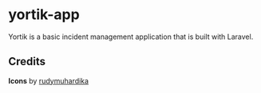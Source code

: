 # yortik-app
Yortik is a basic incident management application that is built with Laravel.

## Credits
**Icons** by [rudymuhardika](https://www.iconfinder.com/rudymuhardika)